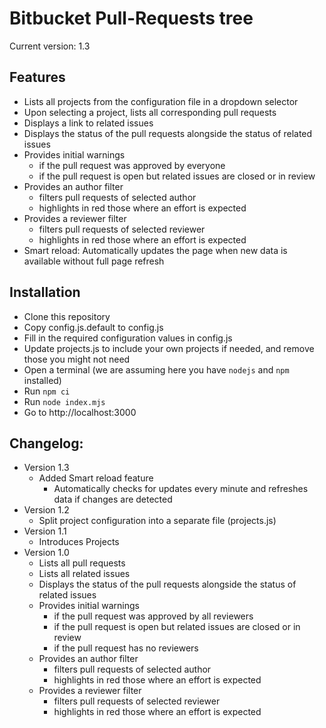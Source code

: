 # Bitbucket Pull-Requests tree

Current version: 1.3

## Features
* Lists all projects from the configuration file in a dropdown selector
* Upon selecting a project, lists all corresponding pull requests
* Displays a link to related issues
* Displays the status of the pull requests alongside the status of related issues
* Provides initial warnings
  * if the pull request was approved by everyone
  * if the pull request is open but related issues are closed or in review
* Provides an author filter
  * filters pull requests of selected author
  * highlights in red those where an effort is expected
* Provides a reviewer filter
  * filters pull requests of selected reviewer
  * highlights in red those where an effort is expected
* Smart reload: Automatically updates the page when new data is available without full page refresh

## Installation
* Clone this repository
* Copy config.js.default to config.js
* Fill in the required configuration values in config.js
* Update projects.js to include your own projects if needed, and remove those you might not need
* Open a terminal (we are assuming here you have `nodejs` and `npm` installed)
* Run `npm ci`
* Run `node index.mjs`
* Go to http://localhost:3000

## Changelog:
* Version 1.3
  * Added Smart reload feature
    * Automatically checks for updates every minute and refreshes data if changes are detected
* Version 1.2
  * Split project configuration into a separate file (projects.js)
* Version 1.1
  * Introduces Projects
* Version 1.0
  * Lists all pull requests
  * Lists all related issues
  * Displays the status of the pull requests alongside the status of related issues
  * Provides initial warnings
    * if the pull request was approved by all reviewers
    * if the pull request is open but related issues are closed or in review
    * if the pull request has no reviewers
  * Provides an author filter
    * filters pull requests of selected author
    * highlights in red those where an effort is expected
  * Provides a reviewer filter
    * filters pull requests of selected reviewer
    * highlights in red those where an effort is expected